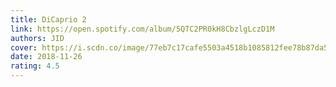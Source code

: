 ```yaml
---
title: DiCaprio 2
link: https://open.spotify.com/album/5QTC2PR0kH8CbzlgLczD1M
authors: JID
cover: https://i.scdn.co/image/77eb7c17cafe5503a4518b1085812fee78b87da5
date: 2018-11-26
rating: 4.5
---
```

